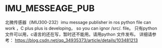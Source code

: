 # IMU_MESSEAGE_PUB
北微传感器（IMU300-232）imu message  publisher in ros 
python file can work ，C plus plus is developing， so you can ignor /src/*.* file。
只有python文件可以用，c语言的还在写，暂时还不能用。请用python 文件发布。
详细请参考：
https://blog.csdn.net/qq_34935373/article/details/103481213
